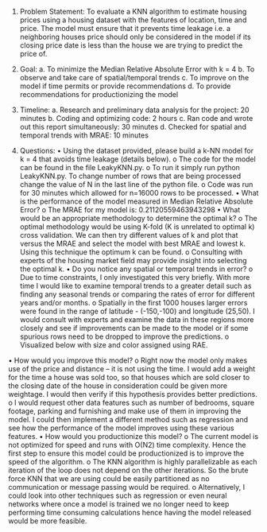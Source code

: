 1.	Problem Statement: To evaluate a KNN algorithm to estimate housing prices using a housing dataset with the features of location, time and price. The model must ensure that it prevents time leakage i.e. a neighboring houses price should only be considered in the model if its closing price date is less than the house we are trying to predict the price of. 
2.	Goal: 
a.	To minimize the Median Relative Absolute Error with k = 4
b.	To observe and take care of spatial/temporal trends
c.	To improve on the model if time permits or provide recommendations 
d.	To provide recommendations for productionizing the model
3.	Timeline:
a.	Research and preliminary data analysis for the project: 20 minutes
b.	Coding and optimizing code: 2 hours
c.	Ran code and wrote out this report simultaneously: 30 minutes
d.	Checked for spatial and temporal trends with MRAE: 10 minutes

4.	Questions:
•	Using the dataset provided, please build a k-NN model for k = 4 that avoids time leakage (details below).
o	The code for the model can be found in the file LeakyKNN.py.
o	To run it simply run python LeakyKNN.py. To change number of rows that are being processed change the value of N in the last line of the python file.
o	Code was run for 30 minutes which allowed for n=16000 rows to be processed. 
•	What is the performance of the model measured in Median Relative Absolute Error?
o	The MRAE for my model is: 0.21120559463943298
•	What would be an appropriate methodology to determine the optimal k?
o	The optimal methodology would be using K-fold (K is unrelated to optimal k) cross validation. We can then try different values of k and plot that versus the MRAE and select the model with best MRAE and lowest k. Using this technique the optimum k can be found.
o	Consulting with experts of the housing market field may provide insight into selecting the optimal k.
•	Do you notice any spatial or temporal trends in error?
o	Due to time constraints, I only investigated this very briefly. With more time I would like to examine temporal trends to a greater detail such as finding any seasonal trends or comparing the rates of error for different years and/or months.
o	Spatially in the first 1000 houses larger errors were found in the range of latitude - (-150,-100) and longitude (25,50). I would consult with experts and examine the data in these regions more closely and see if improvements can be made to the model or if some spurious rows need to be dropped to improve the predictions.
o	Visualized below with size and color assigned using RAE.
 
•	How would you improve this model?
o	Right now the model only makes use of the price and distance – it is not using the time. I would add a weight for the time a house was sold too, so that houses which are sold closer to the closing date of the house in consideration could be given more weightage. I would then verify if this hypothesis provides better predictions.
o	I would request other data features such as number of bedrooms, square footage, parking and furnishing and make use of them in improving the model. I could then implement a different method such as regression and see how the performance of the model improves using these various features.
•	How would you productionize this model?
o	The current model is not optimized for speed and runs with O(N2) time complexity. Hence the first step to ensure this model could be productionized is to improve the speed of the algorithm. 
o	The KNN algorithm is highly parallelizable as each iteration of the loop does not depend on the other iterations. So the brute force KNN that we are using could be easily partitioned as no communication or message passing would be required.
o	Alternatively, I could look into other techniques such as regression or even neural networks where once a model is trained we no longer need to keep performing time consuming calculations hence having the model released would be more feasible.

